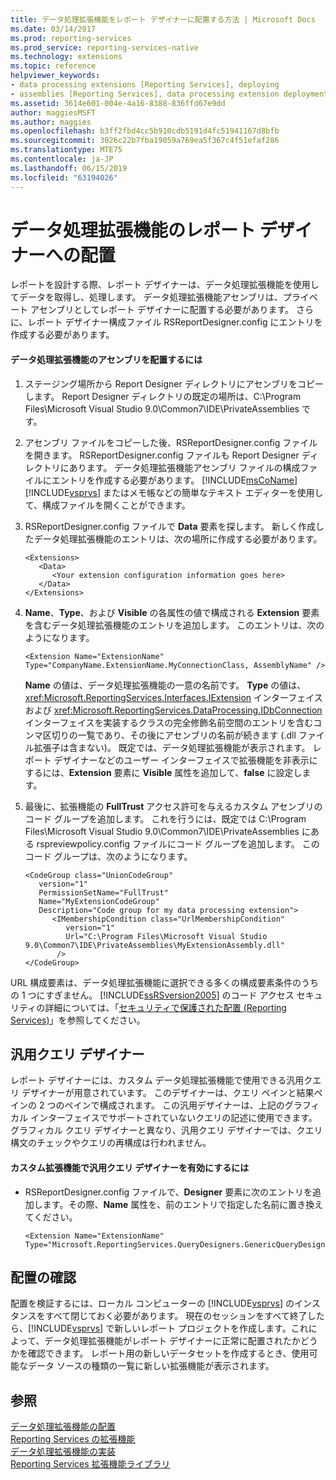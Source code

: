 ```yaml
---
title: データ処理拡張機能をレポート デザイナーに配置する方法 | Microsoft Docs
ms.date: 03/14/2017
ms.prod: reporting-services
ms.prod_service: reporting-services-native
ms.technology: extensions
ms.topic: reference
helpviewer_keywords:
- data processing extensions [Reporting Services], deploying
- assemblies [Reporting Services], data processing extension deployments
ms.assetid: 3614e601-004e-4a16-8388-836ffd67e9dd
author: maggiesMSFT
ms.author: maggies
ms.openlocfilehash: b3ff2fbd4cc5b910cdb5191d4fc51941167d8bfb
ms.sourcegitcommit: 3026c22b7fba19059a769ea5f367c4f51efaf286
ms.translationtype: MTE75
ms.contentlocale: ja-JP
ms.lasthandoff: 06/15/2019
ms.locfileid: "63194026"
---
```

# <a name="deploying-a-data-processing-extension-to-report-designer"></a>データ処理拡張機能のレポート デザイナーへの配置
  レポートを設計する際、レポート デザイナーは、データ処理拡張機能を使用してデータを取得し、処理します。 データ処理拡張機能アセンブリは、プライベート アセンブリとしてレポート デザイナーに配置する必要があります。 さらに、レポート デザイナー構成ファイル RSReportDesigner.config にエントリを作成する必要があります。  
  
#### <a name="to-deploy-a-data-processing-extension-assembly"></a>データ処理拡張機能のアセンブリを配置するには  
  
1.  ステージング場所から Report Designer ディレクトリにアセンブリをコピーします。 Report Designer ディレクトリの既定の場所は、C:\Program Files\Microsoft Visual Studio 9.0\Common7\IDE\PrivateAssemblies です。  
  
2.  アセンブリ ファイルをコピーした後、RSReportDesigner.config ファイルを開きます。 RSReportDesigner.config ファイルも Report Designer ディレクトリにあります。 データ処理拡張機能アセンブリ ファイルの構成ファイルにエントリを作成する必要があります。 [!INCLUDE[msCoName](../../../includes/msconame-md.md)] [!INCLUDE[vsprvs](../../../includes/vsprvs-md.md)] またはメモ帳などの簡単なテキスト エディターを使用して、構成ファイルを開くことができます。  
  
3.  RSReportDesigner.config ファイルで **Data** 要素を探します。 新しく作成したデータ処理拡張機能のエントリは、次の場所に作成する必要があります。  
  
    ```  
    <Extensions>  
       <Data>  
          <Your extension configuration information goes here>  
       </Data>  
    </Extensions>  
    ```  
  
4.  **Name**、**Type**、および **Visible** の各属性の値で構成される **Extension** 要素を含むデータ処理拡張機能のエントリを追加します。 このエントリは、次のようになります。  
  
    ```  
    <Extension Name="ExtensionName" Type="CompanyName.ExtensionName.MyConnectionClass, AssemblyName" />  
    ```  
  
     **Name** の値は、データ処理拡張機能の一意の名前です。 **Type** の値は、<xref:Microsoft.ReportingServices.Interfaces.IExtension> インターフェイスおよび <xref:Microsoft.ReportingServices.DataProcessing.IDbConnection> インターフェイスを実装するクラスの完全修飾名前空間のエントリを含むコンマ区切りの一覧であり、その後にアセンブリの名前が続きます (.dll ファイル拡張子は含まない)。 既定では、データ処理拡張機能が表示されます。 レポート デザイナーなどのユーザー インターフェイスで拡張機能を非表示にするには、**Extension** 要素に **Visible** 属性を追加して、**false** に設定します。  
  
5.  最後に、拡張機能の **FullTrust** アクセス許可を与えるカスタム アセンブリのコード グループを追加します。 これを行うには、既定では C:\Program Files\Microsoft Visual Studio 9.0\Common7\IDE\PrivateAssemblies にある rspreviewpolicy.config ファイルにコード グループを追加します。 このコード グループは、次のようになります。  
  
    ```  
    <CodeGroup class="UnionCodeGroup"  
       version="1"  
       PermissionSetName="FullTrust"  
       Name="MyExtensionCodeGroup"  
       Description="Code group for my data processing extension">  
          <IMembershipCondition class="UrlMembershipCondition"  
             version="1"  
             Url="C:\Program Files\Microsoft Visual Studio 9.0\Common7\IDE\PrivateAssemblies\MyExtensionAssembly.dll"  
           />  
    </CodeGroup>  
    ```  
  
 URL 構成要素は、データ処理拡張機能に選択できる多くの構成要素条件のうちの 1 つにすぎません。 [!INCLUDE[ssRSversion2005](../../../includes/ssrsversion2005-md.md)] のコード アクセス セキュリティの詳細については、「[セキュリティで保護された配置 &#40;Reporting Services&#41;](../../../reporting-services/extensions/secure-development/secure-development-reporting-services.md)」を参照してください。  
  
## <a name="generic-query-designer"></a>汎用クエリ デザイナー  
 レポート デザイナーには、カスタム データ処理拡張機能で使用できる汎用クエリ デザイナーが用意されています。 このデザイナーは、クエリ ペインと結果ペインの 2 つのペインで構成されます。 この汎用デザイナーは、上記のグラフィカル インターフェイスでサポートされていないクエリの記述に使用できます。 グラフィカル クエリ デザイナーと異なり、汎用クエリ デザイナーでは、クエリ構文のチェックやクエリの再構成は行われません。  
  
#### <a name="to-enable-the-generic-query-designer-for-a-custom-extension"></a>カスタム拡張機能で汎用クエリ デザイナーを有効にするには  
  
-   RSReportDesigner.config ファイルで、**Designer** 要素に次のエントリを追加します。その際、**Name** 属性を、前のエントリで指定した名前に置き換えてください。  
  
    ```  
    <Extension Name="ExtensionName" Type="Microsoft.ReportingServices.QueryDesigners.GenericQueryDesigner,Microsoft.ReportingServices.QueryDesigners"/>  
    ```  
  
## <a name="verifying-the-deployment"></a>配置の確認  
 配置を検証するには、ローカル コンピューターの [!INCLUDE[vsprvs](../../../includes/vsprvs-md.md)] のインスタンスをすべて閉じておく必要があります。 現在のセッションをすべて終了したら、[!INCLUDE[vsprvs](../../../includes/vsprvs-md.md)] で新しいレポート プロジェクトを作成します。これによって、データ処理拡張機能がレポート デザイナーに正常に配置されたかどうかを確認できます。 レポート用の新しいデータセットを作成するとき、使用可能なデータ ソースの種類の一覧に新しい拡張機能が表示されます。  
  
## <a name="see-also"></a>参照  
 [データ処理拡張機能の配置](../../../reporting-services/extensions/data-processing/deploying-a-data-processing-extension.md)   
 [Reporting Services の拡張機能](../../../reporting-services/extensions/reporting-services-extensions.md)   
 [データ処理拡張機能の実装](../../../reporting-services/extensions/data-processing/implementing-a-data-processing-extension.md)   
 [Reporting Services 拡張機能ライブラリ](../../../reporting-services/extensions/reporting-services-extension-library.md)  
  
  
